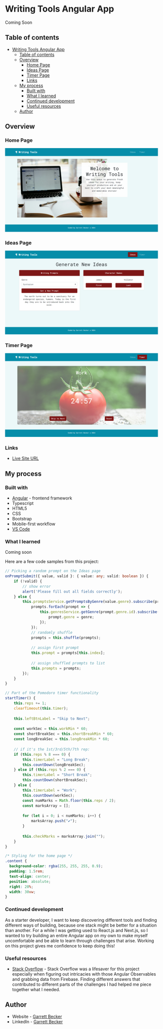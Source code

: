 # Writing Tools Angular App

Coming Soon

## Table of contents

- [Writing Tools Angular App](#writing-tools-angular-app)
	- [Table of contents](#table-of-contents)
	- [Overview](#overview)
		- [Home Page](#home-page)
		- [Ideas Page](#ideas-page)
		- [Timer Page](#timer-page)
		- [Links](#links)
	- [My process](#my-process)
		- [Built with](#built-with)
		- [What I learned](#what-i-learned)
		- [Continued development](#continued-development)
		- [Useful resources](#useful-resources)
	- [Author](#author)

## Overview

### Home Page

![](./HomePage.png)

### Ideas Page

![](./IdeasPage.png)

### Timer Page

![](./TimerPage.png)

### Links

- [Live Site URL](https://writingtools-6b653.web.app)

## My process

### Built with

- [Angular](https://angular.io/) - frontend framework
- Typescript
- HTML5
- CSS
- Bootstrap
- Mobile-first workflow
- [VS Code](https://code.visualstudio.com)

### What I learned

Coming soon

Here are a few code samples from this project:

```ts
// Picking a random prompt on the Ideas page
onPromptSubmit({ value, valid }: { value: any; valid: boolean }) {
	if (!valid) {
		// show error
		alert('Please fill out all fields correctly');
	} else {
		this.promptsService.getPromptsByGenre(value.genre).subscribe(prompts => {
			prompts.forEach(prompt => {
				this.genresService.getGenre(prompt.genre.id).subscribe(genre => {
					prompt.genre = genre;
				});
			});
			// randomly shuffle
			prompts = this.shuffle(prompts);

			// assign first prompt
			this.prompt = prompts[this.index];

			// assign shuffled prompts to list
			this.prompts = prompts;
		});
	}
}
```

```ts
// Part of the Pomodoro timer functionality
startTimer() {
	this.reps += 1;
	clearTimeout(this.timer);

	this.leftBtnLabel = "Skip to Next";

	const workSec = this.workMin * 60;
	const shortBreakSec = this.shortBreakMin * 60;
	const longBreakSec = this.longBreakMin * 60;

	// if it's the 1st/3rd/5th/7th rep:
	if (this.reps % 8 === 0) {
		this.timerLabel = "Long Break";
		this.countDown(longBreakSec);
	} else if (this.reps % 2 === 0) {
		this.timerLabel = "Short Break";
		this.countDown(shortBreakSec);
	} else {
		this.timerLabel = "Work";
		this.countDown(workSec);
		const numMarks = Math.floor(this.reps / 2);
		const marksArray = [];

		for (let i = 0; i < numMarks; i++) {
			marksArray.push("✔");
		}

		this.checkMarks = marksArray.join("");
	}
}
```

```css
/* Styling for the home page */
.content {
  background-color: rgba(255, 255, 255, 0.9);
  padding: 1.5rem;
  text-align: center;
  position: absolute;
  right: 20%;
  width: 30vw;
}
```

### Continued development

As a starter developer, I want to keep discovering different tools and finding different ways of building, because one stack might be better for a situation than another. For a while I was getting used to React.js and Next.js, so I wanted to try building an entire Angular app on my own to make myself uncomfortable and be able to learn through challenges that arise. Working on this project gives me confidence to keep doing this!

### Useful resources

- [Stack Overflow](https://stackoverflow.com/) - Stack Overflow was a lifesaver for this project especially when figuring out intricacies with those Angular Observables and grabbing data from Firebase. Finding different answers that contributed to different parts of the challenges I had helped me piece together what I needed.

## Author

- Website - [Garrett Becker]()
- LinkedIn - [Garrett Becker](https://www.linkedin.com/in/garrett-becker-923b4a106/)